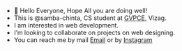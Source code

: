 - 👋 Hello Everyone, Hope All you are doing well!
- This is @samba-chinta, CS student at <a href="http://www.gvpce.ac.in/">GVPCE</a>, Vizag.
- I am interested in web development.
- I’m looking to collaborate on projects on web designing.
- You can reach me by mail <a href="mailto:ssrchinta@gmail.com">Email</a> or by <a href="https://www.instagram.com/front_end_dev.09/">Instagram</a>
